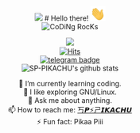 <div align="center" width="50">
<img src="https://giphy.com/gifs/3o7WIx7urV838kHFzW/html5" width="30px">
# Hello there! <img src="https://raw.githubusercontent.com/ABSphreak/ABSphreak/master/gifs/Hi.gif" width="30px"> <br>

<img src="https://cdn.dribbble.com/users/1162077/screenshots/3848914/programmer.gif" alt="CoDiNg RocKs"  width="300"/>

<!--https://media2.giphy.com/media/M9kgjEsLG6LMbYC9dl/giphy.gif -->

![](https://komarev.com/ghpvc/?username=SP-PIKACHU&style=flat&color=orange&label=PROFILE+VIEWS)<br>
[![Hits](https://hits.seeyoufarm.com/api/count/incr/badge.svg?url=https%3A%2F%2Fgithub.com%2FSP-PIKACHU&count_bg=%2379C83D&title_bg=%23555555&icon=mediafire.svg&icon_color=%23E7E7E7&title=HITS&edge_flat=false)](https://hits.seeyoufarm.com)<br>
[![telegram badge](https://img.shields.io/badge/SP_PIKACHU-30302f?style=flat&logo=telegram)](https://t.me/pik0chu007)<br>
![SP-PIKACHU's github stats](https://github-readme-stats.vercel.app/api?username=SP-PIKACHU&bg_color=30,e96443,904e95&title_color=fff&text_color=fff)



 🌱 I’m currently learning coding. <br>
 🔭 I like exploring GNU/Linux. <br>
 💬 Ask me about anything. <br>
 📫 How to reach me: [丂𝙋⚡ㄕ𝙄𝙆𝘼𝘾𝙃𝙐](https://t.me/pik0chu007)<br>
 ⚡ Fun fact: Pikaa Piii <br>

</div>
